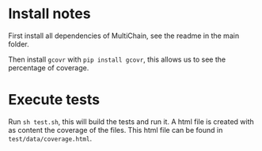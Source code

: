 # Install notes

First install all dependencies of MultiChain, see the readme in the main folder.

Then install `gcovr` with `pip install gcovr`, this allows us to see the percentage of coverage.

# Execute tests
Run `sh test.sh`, this will build the tests and run it. A html file is created with as content the coverage of the files. This html file can be found in `test/data/coverage.html`.